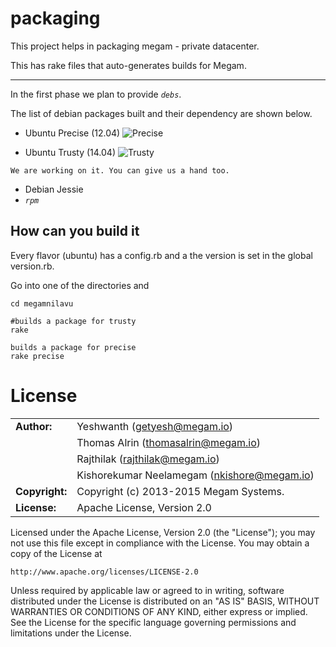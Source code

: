 packaging
=========

This project helps in packaging megam - private datacenter.

This has rake files that auto-generates builds for Megam.


---
In the first phase we plan to provide _`debs`_.

The list of debian packages built and their dependency are shown below.

* Ubuntu Precise (12.04)
![Precise](https://github.com/megamsys/packager/blob/master/images/precise.png)

* Ubuntu Trusty (14.04)
![Trusty](https://github.com/megamsys/packager/blob/master/images/trusty.png)

`We are working on it. You can give us a hand too.`

* Debian Jessie
* _`rpm`_

How can you build it
-----------------------
Every flavor (ubuntu) has a config.rb and a the version is set in the global version.rb.

Go into one of the directories and

```
cd megamnilavu

#builds a package for trusty
rake

builds a package for precise
rake precise

```




# License

|                      |                                          |
|:---------------------|:-----------------------------------------|
| **Author:**          | Yeshwanth (<getyesh@megam.io>)
|		       	       | Thomas Alrin (<thomasalrin@megam.io>)
|                      | Rajthilak (<rajthilak@megam.io>)
|                      | Kishorekumar Neelamegam (<nkishore@megam.io>)
| **Copyright:**       | Copyright (c) 2013-2015 Megam Systems.
| **License:**         | Apache License, Version 2.0

Licensed under the Apache License, Version 2.0 (the "License");
you may not use this file except in compliance with the License.
You may obtain a copy of the License at

    http://www.apache.org/licenses/LICENSE-2.0

Unless required by applicable law or agreed to in writing, software
distributed under the License is distributed on an "AS IS" BASIS,
WITHOUT WARRANTIES OR CONDITIONS OF ANY KIND, either express or implied.
See the License for the specific language governing permissions and
limitations under the License.

